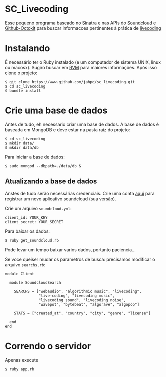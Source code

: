 # SC_Livecoding

Esse pequeno programa baseado no [Sinatra](http://www.sinatrarb.com/)
e nas APIs do [Soundcloud](https://developers.soundcloud.com/docs/api/reference#tracks) e [Github-Octokit](https://github.com/octokit/octokit.rb) para buscar informacoes pertinentes à prática de [livecoding](http://www.toplap.org)

# Instalando

É necessário ter o Ruby instalado (e um computador de sistema UNIX, linux ou macosx). Sugiro buscar em [RVM](https://rvm.io/) para maiores informações. Após isso clone o projeto:

    $ git clone https://www.github.com/jahpd/sc_livecoding.git
    $ cd sc_livecoding
    $ bundle install

# Crie uma base de dados

Antes de tudo, eh necessario criar uma base de dados. A base de dados é baseada em MongoDB e deve estar na pasta raiz do projeto:

    $ cd sc_livecoding
    $ mkdir data/
    $ mkdir data/db

Para iniciar a base de dados:

    $ sudo mongod --dbpath=./data/db &

## Atualizando a base de dados

Anstes de tudo serão necessárias credenciais. Crie uma conta [aqui](https://soundcloud.com/login?return_to=%2Fyou%2Fapps%2Fnew) para registrar um novo aplicativo soundcloud (sua versão). 

Crie um arquivo `soundcloud.yml`:

~~~{.yaml}
client_id: YOUR_KEY
client_secret: YOUR_SECRET
~~~

Para baixar os dados:

    $ ruby get_soundcloud.rb

Pode levar um tempo baixar varios dados, portanto paciencia...

Se voce queiser mudar os parametros de busca: precisamos modificar o
arquivo `searchs.rb`:

~~~{.ruby}
module Client

  module SoundcloudSearch

    SEARCHS = ["webaudio", "algorithmic music", "livecoding", 
               "live-coding", "livecoding music", 
               "livecoding sound", "livecoding noise",
               "wavepot", "bytebeat", "algorave", "algopop"]

    STATS = ["created_at", "country", "city", "genre", "license"]

  end
end
~~~

# Correndo o servidor

Apenas execute

    $ ruby app.rb
